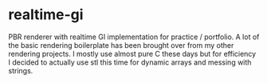# realtime-gi

PBR renderer with realtime GI implementation for practice / portfolio. A lot of the basic rendering boilerplate has been brought over from my other rendering projects. I mostly use almost pure C these days but for efficiency I decided to actually use stl this time for dynamic arrays and messing with strings.
